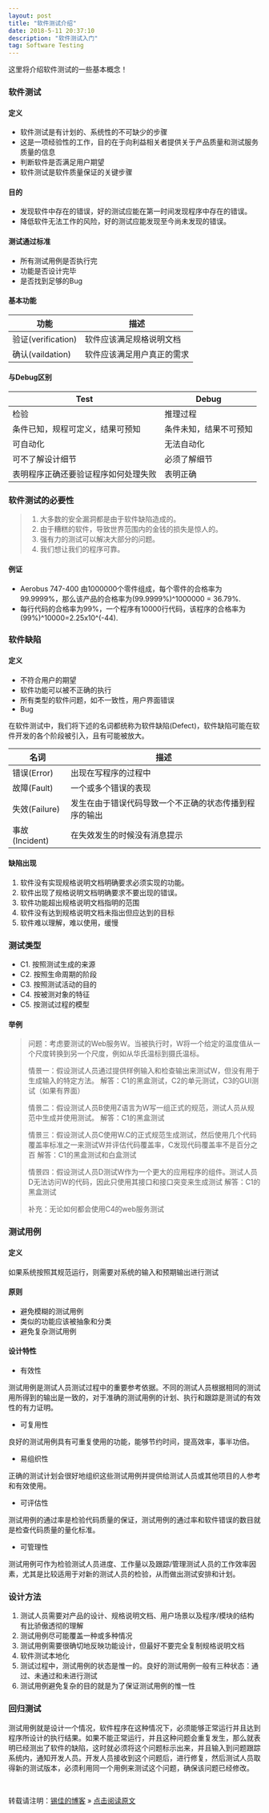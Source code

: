 ```yaml
---
layout: post
title: "软件测试介绍"
date: 2018-5-11 20:37:10 
description: "软件测试入门"
tag: Software Testing
---
```


这里将介绍软件测试的一些基本概念！

### 软件测试

#### 定义
* 软件测试是有计划的、系统性的不可缺少的步骤
* 这是一项经验性的工作，目的在于向利益相关者提供关于产品质量和测试服务质量的信息
* 判断软件是否满足用户期望
* 软件测试是软件质量保证的关键步骤

#### 目的
* 发现软件中存在的错误，好的测试应能在第一时间发现程序中存在的错误。
* 降低软件无法工作的风险，好的测试应能发现至今尚未发现的错误。

#### 测试通过标准
* 所有测试用例是否执行完
* 功能是否设计完毕
* 是否找到足够的Bug

#### 基本功能

| 功能 | 描述                    |
| ------------- | ----------------------------------------- |
| 验证(verification) | 软件应该满足规格说明文档    |
| 确认(vaildation)  | 软件应该满足用户真正的需求  |

#### 与Debug区别

| Test | Debug                   |
| ------------- | ----------------------------------------- |
|检验|推理过程|
|  条件已知，规程可定义，结果可预知 | 条件未知，结果不可预知|
| 可自动化| 无法自动化 |
|可不了解设计细节|必须了解细节|
|表明程序正确还要验证程序如何处理失败|表明正确|

### 软件测试的必要性
> 1. 大多数的安全漏洞都是由于软件缺陷造成的。
> 2. 由于糟糕的软件，导致世界范围内的金钱的损失是惊人的。
> 3. 强有力的测试可以解决大部分的问题。
> 4. 我们想让我们的程序可靠。

#### 例证
* Aerobus 747-400 由1000000个零件组成，每个零件的合格率为99.9999%，那么该产品的合格率为(99.9999%)^1000000 = 36.79%.
* 每行代码的合格率为99%，一个程序有10000行代码，该程序的合格率为(99%)^10000=2.25x10^(-44).

### 软件缺陷

#### 定义
* 不符合用户的期望
* 软件功能可以被不正确的执行
* 所有类型的软件问题，如不一致性，用户界面错误
* Bug

在软件测试中，我们将下述的名词都统称为软件缺陷(Defect)，软件缺陷可能在软件开发的各个阶段被引入，且有可能被放大。

| 名词 | 描述                    |
| ------------- | ----------------------------------------- |
| 错误(Error) | 出现在写程序的过程中     |
| 故障(Fault)  | 一个或多个错误的表现 |
| 失效(Failure) |  发生在由于错误代码导致一个不正确的状态传播到程序的输出    |
| 事故(Incident)  | 在失效发生的时候没有消息提示 |

#### 缺陷出现
1. 软件没有实现规格说明文档明确要求必须实现的功能。
2. 软件出现了规格说明文档明确要求不要出现的错误。
3. 软件功能超出规格说明文档指明的范围
4. 软件没有达到规格说明文档未指出但应达到的目标
5. 软件难以理解，难以使用，缓慢

### 测试类型
* C1. 按照测试生成的来源
* C2. 按照生命周期的阶段
* C3. 按照测试活动的目的
* C4. 按被测对象的特征
* C5. 按测试过程的模型

#### 举例
> 问题：考虑要测试的Web服务W。当被执行时，W将一个给定的温度值从一个尺度转换到另一个尺度，例如从华氏温标到摄氏温标。
>
> 情景一：假设测试人员通过提供样例输入和检查输出来测试W，但没有用于生成输入的特定方法。
> 解答：C1的黑盒测试，C2的单元测试，C3的GUI测试（如果有界面）
>
> 情景二：假设测试人员B使用Z语言为W写一组正式的规范，测试人员从规范中生成并使用测试。
> 解答：C1的黑盒测试
>
> 情景三：假设测试人员C使用W.C的正式规范生成测试，然后使用几个代码覆盖率标准之一来测试W并评估代码覆盖率，C发现代码覆盖率不是百分之百
> 解答：C1的黑盒测试和白盒测试
>
> 情景四：假设测试人员D测试W作为一个更大的应用程序的组件。测试人员D无法访问W的代码，因此只使用其接口和接口突变来生成测试
> 解答：C1的黑盒测试
>
> 补充：无论如何都会使用C4的web服务测试

### 测试用例

#### 定义
如果系统按照其规范运行，则需要对系统的输入和预期输出进行测试

#### 原则
* 避免模糊的测试用例
* 类似的功能应该被抽象和分类
* 避免复杂测试用例

#### 设计特性
* 有效性

测试用例是测试人员测试过程中的重要参考依据。不同的测试人员根据相同的测试用所得到的输出是一致的，对于准确的测试用例的计划、执行和跟踪是测试的有效性的有力证明。

* 可复用性

良好的测试用例具有可重复使用的功能，能够节约时间，提高效率，事半功倍。

* 易组织性

正确的测试计划会很好地组织这些测试用例并提供给测试人员或其他项目的人参考和有效使用。

* 可评估性

测试用例的通过率是检验代码质量的保证，测试用例的通过率和软件错误的数目就是检查代码质量的量化标准。

* 可管理性

测试用例可作为检验测试人员进度、工作量以及跟踪/管理测试人员的工作效率因素，尤其是比较适用于对新的测试人员的检验，从而做出测试安排和计划。

### 设计方法
1. 测试人员需要对产品的设计、规格说明文档、用户场景以及程序/模块的结构有比骄傲透彻的理解
2. 测试用例尽可能覆盖一种或多种情况
3. 测试用例需要很确切地反映功能设计，但最好不要完全复制规格说明文档
4. 软件测试本地化
5. 测试过程中，测试用例的状态是惟一的。良好的测试用例一般有三种状态：通过、未通过和未进行测试
6. 测试用例避免复杂的目的就是为了保证测试用例的惟一性


### 回归测试
测试用例就是设计一个情况，软件程序在这种情况下，必须能够正常运行并且达到程序所设计的执行结果。如果不能正常运行，并且这种问题会重复发生，那么就表明已经测出了软件的缺陷，这时就必须将这个问题标示出来，并且输入到问题跟踪系统内，通知开发人员。开发人员接收到这个问题后，进行修复，然后测试人员取得新的测试版本，必须利用同一个用例来测试这个问题，确保该问题已经修改。

<br>

转载请注明：[锡佳的博客](http://www.luxijia.top) » [点击阅读原文](http://www.luxijia.top/2018/05/SoftwareTestingIntroduction/)